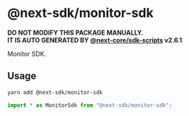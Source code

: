 # @next-sdk/monitor-sdk

**DO NOT MODIFY THIS PACKAGE MANUALLY.**  
**IT IS AUTO GENERATED BY [@next-core/sdk-scripts] v2.6.1**

Monitor SDK.

## Usage

```bash
yarn add @next-sdk/monitor-sdk
```

```ts
import * as MonitorSdk from "@next-sdk/monitor-sdk";
```

[@next-core/sdk-scripts]: https://github.com/easyops-cn/next-core/tree/master/packages/sdk-scripts

